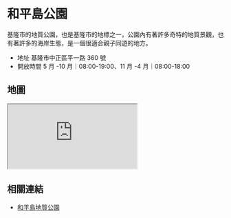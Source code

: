 # 和平島公園

基隆市的地質公園，也是基隆市的地標之一，公園內有著許多奇特的地質景觀，也有著許多的海岸生態，是一個很適合親子同遊的地方。

- 地址 基隆市中正區平一路 360 號
- 開放時間 5 月 -10 月｜08:00-19:00、11 月 -4 月｜08:00-18:00

## 地圖

<iframe src="https://www.google.com/maps/embed?pb=!1m18!1m12!1m3!1d3611.2290573928613!2d121.76189147538925!3d25.161742433135856!2m3!1f0!2f0!3f0!3m2!1i1024!2i768!4f13.1!3m3!1m2!1s0x345d4ee2add3d0bf%3A0xb2a6e84801d59973!2sHeping%20Island%20Park!5e0!3m2!1sen!2stw!4v1690567065162!5m2!1sen!2stw" allowfullscreen="" loading="lazy" referrerpolicy="no-referrer-when-downgrade"></iframe>

## 相關連結

- [和平島地質公園](https://www.hpigeopark.org/hours-admission)
